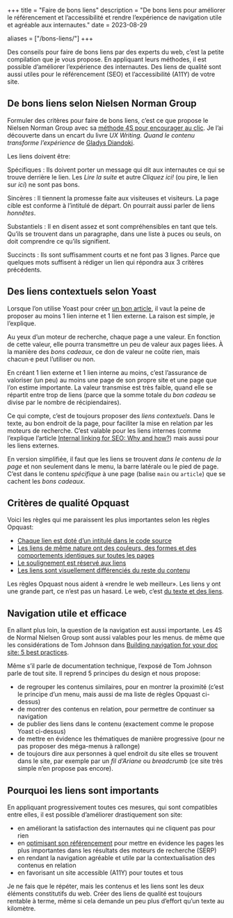 +++
title = "Faire de bons liens"
description = "De bons liens pour améliorer le référencement et l’accessibilité et rendre l’expérience de navigation utile et agréable aux internautes."
date = 2023-08-29

aliases = ["/bons-liens/"]
+++

Des conseils pour faire de bons liens par des experts du web, c’est la petite compilation que je vous propose. En appliquant leurs méthodes, il est possible d’améliorer l’expérience des internautes. Des liens de qualité sont aussi utiles pour le référencement (SEO) et l’accessibilité (A11Y) de votre site.

## De bons liens selon Nielsen Norman Group

Formuler des critères pour faire de bons liens, c’est ce que propose le Nielsen Norman Group avec sa [méthode 4S pour encourager au clic](https://www.nngroup.com/articles/better-link-labels/). Je l’ai découverte dans un encart du livre *UX Writing. Quand le contenu transforme l’expérience* de [Gladys Diandoki](https://www.gladysdiandoki.com/).

Les liens doivent être:

Spécifiques
: Ils doivent porter un message qui dit aux internautes ce qui se trouve derrière le lien. Les *Lire la suite* et autre *Cliquez ici!* (ou pire, le lien sur *ici*) ne sont pas bons.

Sincères
: Il tiennent la promesse faite aux visiteuses et visiteurs. La page cible est conforme à l’intitulé de départ. On pourrait aussi parler de liens *honnêtes*.

Substantiels 
: Il en disent assez et sont compréhensibles en tant que tels. Qu’ils se trouvent dans un paragraphe, dans une liste à puces ou seuls, on doit comprendre ce qu’ils signifient.

Succincts
: Ils sont suffisamment courts et ne font pas 3 lignes. Parce que quelques mots suffisent à rédiger un lien qui répondra aux 3 critères précédents.

## Des liens contextuels selon Yoast

Lorsque l’on utilise Yoast pour créer [un bon article](/seo/bon-article-yoast/), il vaut la peine de proposer au moins 1 lien interne et 1 lien externe. La raison est simple, je l’explique.

Au yeux d’un moteur de recherche, chaque page a une valeur. En fonction de cette valeur, elle pourra transmettre un peu de valeur aux pages liées. À la manière des *bons cadeaux*, ce don de valeur ne coûte rien, mais chacun·e peut l’utiliser ou non.

En créant 1 lien externe et 1 lien interne au moins, c’est l’assurance de valoriser (un peu) au moins une page de son propre site et une page que l’on estime importante. La valeur transmise est très faible, quand elle se répartit entre trop de liens (parce que la somme totale du *bon cadeau* se divise par le nombre de récipiendaires).

Ce qui compte, c’est de toujours proposer des *liens contextuels*. Dans le texte, au bon endroit de la page, pour faciliter la mise en relation par les moteurs de recherche. C’est valable pour les liens internes (comme l’explique l’article [Internal linking for SEO: Why and how?](https://yoast.com/internal-linking-for-seo-why-and-how/)) mais aussi pour les liens externes.

En version simplifiée, il faut que les liens se trouvent *dans le contenu de la page* et non seulement dans le menu, la barre latérale ou le pied de page. C’est dans le contenu *spécifique* à une page (balise `main` ou `article`) que se cachent les *bons cadeaux*.

## Critères de qualité Opquast

Voici les règles qui me paraissent les plus importantes selon les règles Opquast:

- [Chaque lien est doté d’un intitulé dans le code source](https://checklists.opquast.com/fr/assurance-qualite-web/chaque-lien-est-dote-dun-intitule-dans-le-code-source)
- [Les liens de même nature ont des couleurs, des formes et des comportements identiques sur toutes les pages](https://checklists.opquast.com/fr/assurance-qualite-web/les-liens-de-meme-nature-ont-des-couleurs-des-formes-et-des-comportements-identiques-sur-toutes-les-pages)
- [Le soulignement est réservé aux liens](https://checklists.opquast.com/fr/assurance-qualite-web/le-soulignement-est-reserve-aux-liens)
- [Les liens sont visuellement différenciés du reste du contenu](https://checklists.opquast.com/fr/assurance-qualite-web/les-liens-sont-visuellement-differencies-du-reste-du-contenu)

Les règles Opquast nous aident à «rendre le web meilleur». Les liens y ont une grande part, ce n’est pas un hasard. Le web, c’est [du texte et des liens](/web/contenu-textuel/).

## Navigation utile et efficace

En allant plus loin, la question de la navigation est aussi importante. Les 4S de Normal Nielsen Group sont aussi valables pour les menus. de même que les considérations de Tom Johnson dans [Building navigation for your doc site: 5 best practices](https://www.writethedocs.org/videos/na/2017/building-navigation-for-your-doc-site-5-best-practices-tom-johnson/).

Même s’il parle de documentation technique, l’exposé de Tom Johnson parle de tout site. Il reprend 5 principes du design et nous propose:

- de regrouper les contenus similaires, pour en montrer la proximité (c’est le principe d’un menu, mais aussi de ma liste de règles Opquast ci-dessus)
- de montrer des contenus en relation, pour permettre de continuer sa navigation
- de publier des liens dans le contenu (exactement comme le propose Yoast ci-dessus)
- de mettre en évidence les thématiques de manière progressive (pour ne pas proposer des méga-menus à rallonge)
- de toujours dire aux personnes à quel endroit du site elles se trouvent dans le site, par exemple par un *fil d’Ariane* ou *breadcrumb* (ce site très simple n’en propose pas encore).

## Pourquoi les liens sont importants

En appliquant progressivement toutes ces mesures, qui sont compatibles entre elles, il est possible d’améliorer drastiquement son site:

- en améliorant la satisfaction des internautes qui ne cliquent pas pour rien
- en [optimisant son référencement](/seo/optimisation-organisations/) pour mettre en évidence les pages les plus importantes dans les résultats des moteurs de recherche (SERP)
- en rendant la navigation agréable et utile par la contextualisation des contenus en relation
- en favorisant un site accessible (A11Y) pour toutes et tous

Je ne fais que le répéter, mais les contenus et les liens sont les deux éléments constitutifs du web. Créer des liens de qualité est toujours rentable à terme, même si cela demande un peu plus d’effort qu’un texte au kilomètre.
